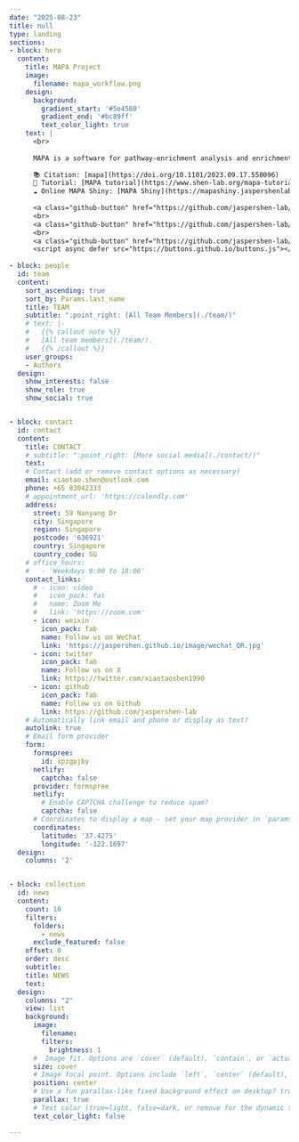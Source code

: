 ```yaml
---
date: "2025-08-23"
title: null
type: landing
sections:
- block: hero
  content:
    title: MAPA Project
    image:
      filename: mapa_workflow.png
    design:
      background:
        gradient_start: '#5e4580'
        gradient_end: '#bc89ff'
        text_color_light: true
    text: |
      <br>
      
      MAPA is a software for pathway-enrichment analysis and enrichment result interpretation using Large Language Modes (LLMs) that turns complex multi-omics datasets into clear biological insight.
      
      📚 Citation: [mapa](https://doi.org/10.1101/2023.09.17.558096)
      📖 Tutorial: [MAPA tutorial](https://www.shen-lab.org/mapa-tutorial/)
      ☁️ Online MAPA Shiny: [MAPA Shiny](https://mapashiny.jaspershenlab.com/)
      
      <a class="github-button" href="https://github.com/jaspershen-lab/mapa" data-icon="octicon-star" data-size="large" data-show-count="true" aria-label="Star Wowchemy Website Builder for Hugo">Star MAPA project</a>
      <br>
      <a class="github-button" href="https://github.com/jaspershen-lab/mapashiny" data-icon="octicon-star" data-size="large" data-show-count="true" aria-label="Star Wowchemy Website Builder for Hugo">Star MAPA Shiny</a>
      <br>
      <a class="github-button" href="https://github.com/jaspershen-lab/mapa-tutorial" data-icon="octicon-star" data-size="large" data-show-count="true" aria-label="Star the Project Docs template">Star MAPA tutorial</a>
      <script async defer src="https://buttons.github.io/buttons.js"></script>
      
- block: people
  id: team
  content:
    sort_ascending: true
    sort_by: Params.last_name
    title: TEAM
    subtitle: ":point_right: [All Team Members](./team/)"
    # text: |-
    #   {{% callout note %}}
    #   [All team members](./team/).
    #   {{% /callout %}}
    user_groups:
    - Authors
  design:
    show_interests: false
    show_role: true
    show_social: true


- block: contact
  id: contact
  content:
    title: CONTACT
    # subtitle: ":point_right: [More social media](./contact/)"
    text: 
    # Contact (add or remove contact options as necessary)
    email: xiaotao.shen@outlook.com
    phone: +65 83042333
    # appointment_url: 'https://calendly.com'
    address:
      street: 59 Nanyang Dr
      city: Singapore
      region: Singapore
      postcode: '636921'
      country: Singapore
      country_code: SG
    # office_hours:
    #   - 'Weekdays 9:00 to 18:00'
    contact_links:
      # - icon: video
      #   icon_pack: fas
      #   name: Zoom Me
      #   link: 'https://zoom.com'
      - icon: weixin
        icon_pack: fab
        name: Follow us on WeChat
        link: 'https://jaspershen.github.io/image/wechat_QR.jpg'
      - icon: twitter
        icon_pack: fab
        name: Follow us on X
        link: https://twitter.com/xiaotaoshen1990
      - icon: github
        icon_pack: fab
        name: Follow us on Github
        link: https://github.com/jaspershen-lab
    # Automatically link email and phone or display as text?
    autolink: true
    # Email form provider
    form:
      formspree:
        id: xpzgpjby
      netlify:
        captcha: false
      provider: formspree
      netlify:
        # Enable CAPTCHA challenge to reduce spam?
        captcha: false
      # Coordinates to display a map - set your map provider in `params.yaml`
      coordinates:
        latitude: '37.4275'
        longitude: '-122.1697'
  design:
    columns: '2'


- block: collection
  id: news
  content:
    count: 10
    filters:
      folders:
        - news
      exclude_featured: false
    offset: 0
    order: desc
    subtitle:
    title: NEWS
    text: 
  design:
    columns: "2"
    view: list
    background:
      image:
        filename: 
        filters:
          brightness: 1
      #  Image fit. Options are `cover` (default), `contain`, or `actual` size.
      size: cover
      # Image focal point. Options include `left`, `center` (default), or `right`.
      position: center
      # Use a fun parallax-like fixed background effect on desktop? true/false
      parallax: true
      # Text color (true=light, false=dark, or remove for the dynamic theme color).
      text_color_light: false    

---
```

